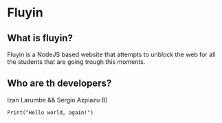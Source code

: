 # Fluyin

## What is fluyin?

Fluyin is a NodeJS based website that attempts to unblock the web for all the students that are going trough this moments.

## Who are th developers?

Izan Larumbe && Sergio Azpiazu B)

`Print("Hello world, again!")`
